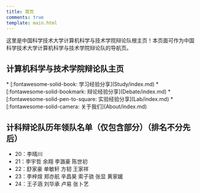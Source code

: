 ```yaml
---
title: 首页
comments: true
template: main.html
---
```


这里是中国科学技术大学计算机科学与技术学院辩论队根主页！本页面可作为中国科学技术大学计算机科学与技术学院辩论队的导航页。

## 计算机科学与技术学院辩论队主页
<div class="grid cards" markdown>
* [:fontawesome-solid-book:  学习经验分享](Study/index.md)
* [:fontawesome-solid-bookmark:  辩论经验分享](Debate/index.md)
* [:fontawesome-solid-pen-to-square:  实验经验分享](Lab/index.md)
* [:fontawesome-solid-camera:  关于我们](About/index.md)
</div>

## 计科辩论队历年领队名单（仅包含部分）（排名不分先后）
* 20：李晴川
* 21：李宇哲 余翔 李潞豪 陈世初
* 22：舒家豪 单敏轩 方韧 王家祥
* 23：李梓煊 郑亦航 辛昌昊 索子骁 张显 黄家媛
* 24：王子涵 刘华承 卢易 张卜艺